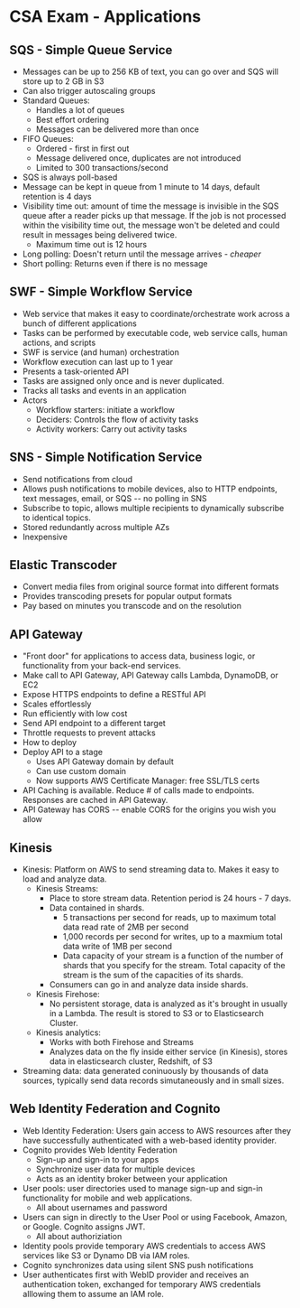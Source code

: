 # CSA Exam - Applications

## SQS - Simple Queue Service
- Messages can be up to 256 KB of text, you can go over and SQS will store up to 2 GB in S3
- Can also trigger autoscaling groups
- Standard Queues:
  - Handles a lot of queues
  - Best effort ordering
  - Messages can be delivered more than once
- FIFO Queues:
  - Ordered - first in first out
  - Message delivered once, duplicates are not introduced
  - Limited to 300 transactions/second
- SQS is always poll-based
- Message can be kept in queue from 1 minute to 14 days, default retention is 4 days
- Visibility time out: amount of time the message is invisible in the SQS queue after a reader picks up that message. If the job is not processed within the visibility time out, the message won't be deleted and could result in messages being delivered twice. 
  - Maximum time out is 12 hours
- Long polling: Doesn't return until the message arrives - _cheaper_ 
- Short polling: Returns even if there is no message 

## SWF - Simple Workflow Service
- Web service that makes it easy to coordinate/orchestrate work across a bunch of different applications
- Tasks can be performed by executable code, web service calls, human actions, and scripts
- SWF is service (and human) orchestration
- Workflow execution can last up to 1 year
- Presents a task-oriented API
- Tasks are assigned only once and is never duplicated.
- Tracks all tasks and events in an application
- Actors
  - Workflow starters: initiate a workflow
  - Deciders: Controls the flow of activity tasks
  - Activity workers: Carry out activity tasks

## SNS - Simple Notification Service
- Send notifications from cloud
- Allows push notifications to mobile devices, also to HTTP endpoints, text messages, email, or SQS -- no polling in SNS
- Subscribe to topic, allows multiple recipients to dynamically subscribe to identical topics.
- Stored redundantly across multiple AZs
- Inexpensive 

## Elastic Transcoder
- Convert media files from original source format into different formats
- Provides transcoding presets for popular output formats
- Pay based on minutes you transcode and on the resolution

## API Gateway
- "Front door" for applications to access data, business logic, or functionality from your back-end services.
- Make call to API Gateway, API Gateway calls Lambda, DynamoDB, or EC2
- Expose HTTPS endpoints to define a RESTful API
- Scales effortlessly
- Run efficiently with low cost
- Send API endpoint to a different target
- Throttle requests to prevent attacks
- How to deploy
- Deploy API to a stage
  - Uses API Gateway domain by default
  - Can use custom domain
  - Now supports AWS Certificate Manager: free SSL/TLS certs
- API Caching is available. Reduce # of calls made to endpoints. Responses are cached in API Gateway.  
- API Gateway has CORS -- enable CORS for the origins you wish you allow

## Kinesis 
- Kinesis: Platform on AWS to send streaming data to. Makes it easy to load and analyze data.
  - Kinesis Streams:
    - Place to store stream data. Retention period is 24 hours - 7 days. 
    - Data contained in shards.
      - 5 transactions per second for reads, up to maximum total data read rate of 2MB per second
      - 1,000 records per second for writes, up to a maxmium total data write of 1MB per second 
      - Data capacity of your stream is a function of the number of shards that you specify for the stream. Total capacity of the stream is the sum of the capacities of its shards.
    - Consumers can go in and analyze data inside shards. 
  - Kinesis Firehose:
    - No persistent storage, data is analyzed as it's brought in usually in a Lambda. The result is stored to S3 or to Elasticsearch Cluster.
  - Kinesis analytics:
    - Works with both Firehose and Streams
    - Analyzes data on the fly inside either service (in Kinesis), stores data in elasticsearch cluster, Redshift, of S3
- Streaming data: data generated coninuously by thousands of data sources, typically send data records simutaneously and in small sizes.


## Web Identity Federation and Cognito
- Web Identity Federation: Users gain access to AWS resources after they have successfully authenticated with a web-based identity provider.
- Cognito provides Web Identity Federation
  - Sign-up and sign-in to your apps
  - Synchronize user data for multiple devices
  - Acts as an identity broker between your application
- User pools: user directories used to manage sign-up and sign-in functionality for mobile and web applications. 
  - All about usernames and password
- Users can sign in directly to the User Pool or using Facebook, Amazon, or Google. Cognito assigns JWT.
  - All about authoriziation
- Identity pools provide temporary AWS credentials to access AWS services like S3 or Dynamo DB via IAM roles.
- Cognito synchronizes data using silent SNS push notifications
- User authenticates first with WebID provider and receives an authentication token, exchanged for temporary AWS credentials alllowing them to assume an IAM role.